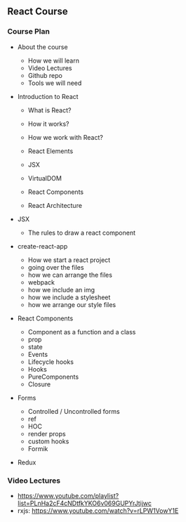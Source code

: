 ## React Course

### Course Plan

- About the course
  - How we will learn
  - Video Lectures
  - Github repo
  - Tools we will need

- Introduction to React
  - What is React?
  - How it works?
  - How we work with React?

  - React Elements
  - JSX
  - VirtualDOM
  - React Components
  - React Architecture

- JSX
  - The rules to draw a react component

- create-react-app
  - How we start a react project
  - going over the files
  - how we can arrange the files
  - webpack
  - how we include an img
  - how we include a stylesheet
  - how we arrange our style files

- React Components
  - Component as a function and a class
  - prop
  - state
  - Events
  - Lifecycle hooks
  - Hooks
  - PureComponents
  - Closure

- Forms
  - Controlled / Uncontrolled forms
  - ref
  - HOC
  - render props
  - custom hooks
  - Formik

- Redux
  


### Video Lectures

- https://www.youtube.com/playlist?list=PLnHa2cF4cNDtfkYKO6v069GUPYrJtijwc
- rxjs: https://www.youtube.com/watch?v=rLPW1VowY1E